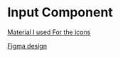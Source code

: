 # Input Component



[Material I used For the icons](https://google.github.io/material-design-icons/)



[Figma design](https://www.figma.com/file/slzHnI05qpbBeC33ZMZGa5)




